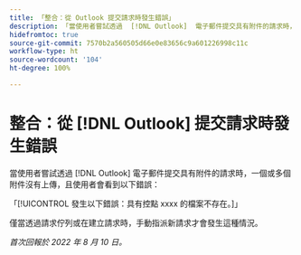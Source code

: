 ```yaml
---
title: 「整合：從 Outlook 提交請求時發生錯誤」
description: 「當使用者嘗試透過  [!DNL Outlook]  電子郵件提交具有附件的請求時，一個或多個附件沒有上傳，且使用者會看到一個錯誤。」
hidefromtoc: true
source-git-commit: 7570b2a560505d66e0e83656c9a601226998c11c
workflow-type: ht
source-wordcount: '104'
ht-degree: 100%

---
```



# 整合：從 [!DNL Outlook] 提交請求時發生錯誤

當使用者嘗試透過 [!DNL Outlook] 電子郵件提交具有附件的請求時，一個或多個附件沒有上傳，且使用者會看到以下錯誤：

「[!UICONTROL 發生以下錯誤：具有控點 xxxx 的檔案不存在。]」

僅當透過請求佇列或在建立請求時，手動指派新請求才會發生這種情況。

_首次回報於 2022 年 8 月 10 日。_

